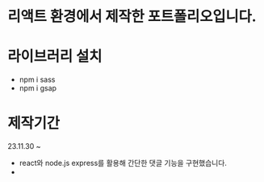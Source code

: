 # 리액트 환경에서 제작한 포트폴리오입니다. 
# 라이브러리 설치
- npm i sass 
- npm i gsap 


# 제작기간 
 23.11.30 ~ 

- react와 node.js express를 활용해 간단한 댓글 기능을 구현했습니다. 
- 
